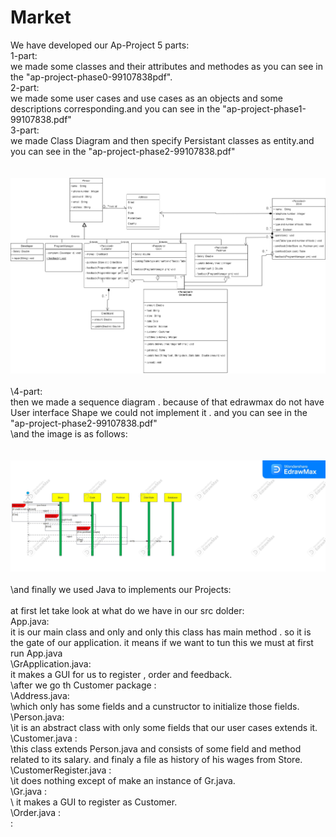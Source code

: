 # Market
We have developed our Ap-Project 5 parts:\
1-part:\
  we made some classes and their attributes and methodes as you can see in the "ap-project-phase0-99107838pdf".\
2-part:\
 we made some user cases and use cases as an objects and some descriptions corresponding.and you can see in the "ap-project-phase1-99107838.pdf"\
3-part:\
 we made Class Diagram and then specify Persistant classes as entity.and you can see in the "ap-project-phase2-99107838.pdf"\
 \
 \
 ![phase2](ap-project-phase2-99107838.png)
 \
 \
\4-part:\
   then we made a sequence diagram . because of that edrawmax do not have User interface Shape we could not implement it . and you can see in the "ap-project-phase2-99107838.pdf"\
   \and the image is as follows:\
   \
   \
![phase3](ap-project-phase3-99107838.jpg)
\
\
\and finally we used Java to implements our Projects:\
\
at first let take look at what do we have in our src dolder:\
App.java:\
it is our main class and only and only this class has main method . so it is the gate of our application. it means if we want to tun this we must at first run App.java\
\GrApplication.java:\
it makes a GUI for us to register , order and feedback.\
\after we go th Customer package :\
\Address.java:\
\which only has some fields and a cunstructor to initialize those fields.\
\Person.java:\
\it is an abstract class with only some fields that our user cases extends it.\
\Customer.java :\
\this class extends Person.java and consists of some field and method related to its salary. and finaly a file as history of his wages from Store.\
\CustomerRegister.java :\
\it does nothing except of make an instance of Gr.java.\
\Gr.java :\
\ it makes a GUI to register as Customer.\
\Order.java :\
\:



